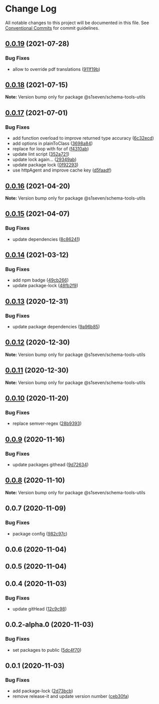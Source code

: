 # Change Log

All notable changes to this project will be documented in this file.
See [Conventional Commits](https://conventionalcommits.org) for commit guidelines.

## [0.0.19](http://github.com/s1seven/schema-tools/compare/@s1seven/schema-tools-utils@0.0.18...@s1seven/schema-tools-utils@0.0.19) (2021-07-28)


### Bug Fixes

* allow to override pdf translations ([911f19b](http://github.com/s1seven/schema-tools/commit/911f19b8e0e5baaa5b553c3dcb5fc5ed71c7738f))





## [0.0.18](http://github.com/s1seven/schema-tools/compare/@s1seven/schema-tools-utils@0.0.17...@s1seven/schema-tools-utils@0.0.18) (2021-07-15)

**Note:** Version bump only for package @s1seven/schema-tools-utils





## [0.0.17](http://github.com/s1seven/schema-tools/compare/@s1seven/schema-tools-utils@0.0.16...@s1seven/schema-tools-utils@0.0.17) (2021-07-01)


### Bug Fixes

* add function overload to improve returned type accuracy ([6c32ecd](http://github.com/s1seven/schema-tools/commit/6c32ecd6d88832de0e3d3b7538b515a9b2f189cf))
* add options in plainToClass ([3698a84](http://github.com/s1seven/schema-tools/commit/3698a84b09825f092c66bd84a0d9a05d0b3cf68c))
* replace for loop with for of ([f4310ab](http://github.com/s1seven/schema-tools/commit/f4310abe9f4d1858000cd650ff25bf8ea891190d))
* update lint script ([352a721](http://github.com/s1seven/schema-tools/commit/352a721c0c8d87478f6a4200a553663fcbaca9c8))
* update lock again... ([29349ab](http://github.com/s1seven/schema-tools/commit/29349ab81362151aa393be0bbee9abba50a7bb11))
* update package lock ([0f92293](http://github.com/s1seven/schema-tools/commit/0f92293203cce89e8903a8675cef41f8a2df9f0e))
* use httpAgent and improve cache key ([d5faadf](http://github.com/s1seven/schema-tools/commit/d5faadfa2f70ead2293d9f645244b484c7bef91d))





## [0.0.16](http://github.com/s1seven/schema-tools/compare/@s1seven/schema-tools-utils@0.0.15...@s1seven/schema-tools-utils@0.0.16) (2021-04-20)

**Note:** Version bump only for package @s1seven/schema-tools-utils





## [0.0.15](http://github.com/s1seven/schema-tools/compare/@s1seven/schema-tools-utils@0.0.14...@s1seven/schema-tools-utils@0.0.15) (2021-04-07)


### Bug Fixes

* update dependencies ([8c86241](http://github.com/s1seven/schema-tools/commit/8c862416d0936c6e8df863b554c8d912492416ba))





## [0.0.14](http://github.com/s1seven/schema-tools/compare/@s1seven/schema-tools-utils@0.0.13...@s1seven/schema-tools-utils@0.0.14) (2021-03-12)


### Bug Fixes

* add npm badge ([49cb266](http://github.com/s1seven/schema-tools/commit/49cb26620e329eab5ee807f963e90f3f389c9275))
* update package-lock ([48fb2f9](http://github.com/s1seven/schema-tools/commit/48fb2f94cf0fcda8c35b64557aeb2b69419358da))





## [0.0.13](http://github.com/s1seven/schema-tools/compare/@s1seven/schema-tools-utils@0.0.12...@s1seven/schema-tools-utils@0.0.13) (2020-12-31)


### Bug Fixes

* update package dependencies ([9a96b85](http://github.com/s1seven/schema-tools/commit/9a96b85bd7ce2f28a036f8545dc40d51180a419b))





## [0.0.12](http://github.com/s1seven/schema-tools/compare/@s1seven/schema-tools-utils@0.0.11...@s1seven/schema-tools-utils@0.0.12) (2020-12-30)

**Note:** Version bump only for package @s1seven/schema-tools-utils





## [0.0.11](http://github.com/s1seven/schema-tools/compare/@s1seven/schema-tools-utils@0.0.10...@s1seven/schema-tools-utils@0.0.11) (2020-12-30)

**Note:** Version bump only for package @s1seven/schema-tools-utils





## [0.0.10](http://github.com/s1seven/schema-tools/compare/@s1seven/schema-tools-utils@0.0.9...@s1seven/schema-tools-utils@0.0.10) (2020-11-20)


### Bug Fixes

* replace semver-regex ([28b9393](http://github.com/s1seven/schema-tools/commit/28b9393aa942841637743f8b2a52a6796b677608))





## [0.0.9](http://github.com/s1seven/schema-tools/compare/@s1seven/schema-tools-utils@0.0.8...@s1seven/schema-tools-utils@0.0.9) (2020-11-16)


### Bug Fixes

* update packages githead ([9d72634](http://github.com/s1seven/schema-tools/commit/9d726345a19ee1424d5d4543bb3fa14bff222e7f))





## [0.0.8](http://github.com/s1seven/schema-tools/compare/@s1seven/schema-tools-utils@0.0.7...@s1seven/schema-tools-utils@0.0.8) (2020-11-10)

**Note:** Version bump only for package @s1seven/schema-tools-utils





## 0.0.7 (2020-11-09)


### Bug Fixes

* package config ([982c97c](http://github.com/s1seven/schema-tools/commit/982c97cde381f0886c28ce6392cc05d5aec0fa76))



## 0.0.6 (2020-11-04)



## 0.0.5 (2020-11-04)



## 0.0.4 (2020-11-03)


### Bug Fixes

* update gitHead ([12c9c98](http://github.com/s1seven/schema-tools/commit/12c9c98c2e3cff9a3c2ed503ebdacb621c940dfa))



## 0.0.2-alpha.0 (2020-11-03)


### Bug Fixes

* set packages to public ([5dc4f70](http://github.com/s1seven/schema-tools/commit/5dc4f705f3c40273843c1a56d296ac1b1f3e7f2d))



## 0.0.1 (2020-11-03)


### Bug Fixes

* add package-lock ([2d73bcb](http://github.com/s1seven/schema-tools/commit/2d73bcb8559ba327a098533faa03f365b1159837))
* remove release-it and update version number ([ceb30fa](http://github.com/s1seven/schema-tools/commit/ceb30fa327b2700dac44209276f413900c213784))
